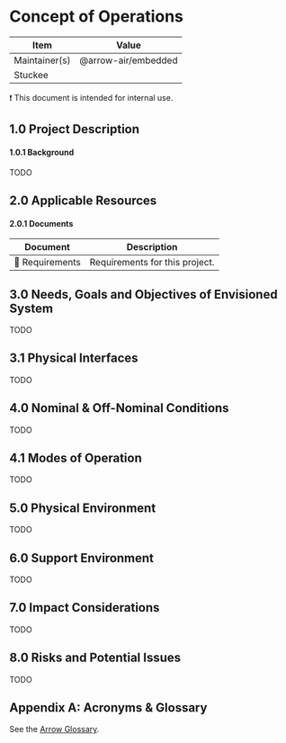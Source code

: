 # Concept of Operations

Item | Value
--- | ---
Maintainer(s) | @arrow-air/embedded
Stuckee | 

:exclamation: This document is intended for internal use.

## 1.0 Project Description

#### 1.0.1 Background

TODO

## 2.0 Applicable Resources

#### 2.0.1 Documents

Document | Description
--- | ---
:construction: Requirements | Requirements for this project.

## 3.0 Needs, Goals and Objectives of Envisioned System

TODO

## 3.1 Physical Interfaces

TODO

## 4.0 Nominal & Off-Nominal Conditions

TODO

## 4.1 Modes of Operation

TODO

## 5.0 Physical Environment

TODO
## 6.0 Support Environment

TODO

## 7.0 Impact Considerations

TODO

## 8.0 Risks and Potential Issues

TODO

## Appendix A: Acronyms & Glossary

See the [Arrow Glossary](https://nocodb.arrowair.com/dashboard/#/nc/view/7235b38d-12e4-4e4e-8210-bc564be1706e).
